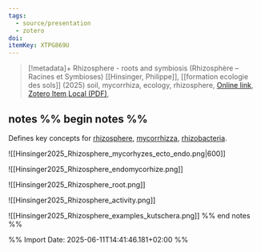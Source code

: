 ```yaml
---
tags:
  - source/presentation
  - zotero
doi: 
itemKey: XTPG869U
---
```

>[!metadata]+
> Rhizosphere - roots and symbiosis (Rhizosphère – Racines et Symbioses)
> [[Hinsinger, Philippe]], 
> [[formation ecologie des sols]] (2025)
> soil, mycorrhiza, ecology, rhizosphere, 
> [Online link](), [Zotero Item](zotero://select/library/items/XTPG869U),[Local (PDF)](file://C:/Users/aburg/Documents/references/zotero/storage/C7RJ54LL/Hinsinger_RhizosphereRacines.pdf), 

## notes %% begin notes %%
Defines key concepts for [rhizosphere](app://obsidian.md/rhizosphere), [mycorrhizza](app://obsidian.md/mycorrhizza), [rhizobacteria](app://obsidian.md/rhizobacteria).

![[Hinsinger2025_Rhizosphere_mycorhyzes_ecto_endo.png|600]]

![[Hinsinger2025_Rhizosphere_endomycorhize.png]]

![[Hinsinger2025_Rhizosphere_root.png]]

![[Hinsinger2025_Rhizosphere_activity.png]]

![[Hinsinger2025_Rhizosphere_examples_kutschera.png]]
%% end notes %%

%% Import Date: 2025-06-11T14:41:46.181+02:00 %%
